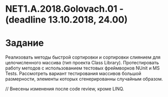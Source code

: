 # NET1.A.2018.Golovach.01  - (deadline 13.10.2018, 24.00)

# Задание
Реализовать методы быстрой сортировки и сортировки слиянием для целочисленного массива (тип проекта Class Library). 
Протестировать работу методов с использованием тестовых фреймворков NUnit и MS Tests. 
Рассмотреть вариант тестирования массивов большой размерности, элементы которых сгенерированны случайным образом.

// Внесены изменения после code review, кроме LINQ.
